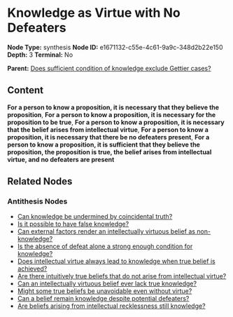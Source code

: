 # Knowledge as Virtue with No Defeaters

**Node Type:** synthesis
**Node ID:** e1671132-c55e-4c61-9a9c-348d2b22e150
**Depth:** 3
**Terminal:** No

**Parent:** [Does sufficient condition of knowledge exclude Gettier cases?](does-sufficient-condition-of-knowledge-exclude-gettier-cases-antithesis-9a36bfaa-4066-479e-9dc5-be0d2803f004.md)

## Content

**For a person to know a proposition, it is necessary that they believe the proposition**, **For a person to know a proposition, it is necessary for the proposition to be true**, **For a person to know a proposition, it is necessary that the belief arises from intellectual virtue**, **For a person to know a proposition, it is necessary that there be no defeaters present**, **For a person to know a proposition, it is sufficient that they believe the proposition, the proposition is true, the belief arises from intellectual virtue, and no defeaters are present**

## Related Nodes

### Antithesis Nodes

- [Can knowledge be undermined by coincidental truth?](can-knowledge-be-undermined-by-coincidental-truth-antithesis-4f74cd5f-5d24-4042-8b95-433c796d5fc7.md)
- [Is it possible to have false knowledge?](is-it-possible-to-have-false-knowledge-antithesis-82911aba-c101-49fd-a5d8-516c263513dc.md)
- [Can external factors render an intellectually virtuous belief as non-knowledge?](can-external-factors-render-an-intellectually-virtuous-belief-as-non-knowledge-antithesis-284bbff1-7613-4682-821b-416831ba5f82.md)
- [Is the absence of defeat alone a strong enough condition for knowledge?](is-the-absence-of-defeat-alone-a-strong-enough-condition-for-knowledge-antithesis-e70339a9-35eb-42ab-b6b1-3cb3c04253ea.md)
- [Does intellectual virtue always lead to knowledge when true belief is achieved?](does-intellectual-virtue-always-lead-to-knowledge-when-true-belief-is-achieved-antithesis-a0dfe500-7c5e-4e1a-add3-7310d8172aa1.md)
- [Are there intuitively true beliefs that do not arise from intellectual virtue?](are-there-intuitively-true-beliefs-that-do-not-arise-from-intellectual-virtue-antithesis-299df525-f6ad-415c-9ecf-189b35c9eaf9.md)
- [Can an intellectually virtuous belief ever lack true knowledge?](can-an-intellectually-virtuous-belief-ever-lack-true-knowledge-antithesis-c37b652f-44c6-430c-bf27-ae602eee705f.md)
- [Might some true beliefs be unavoidable even without virtue?](might-some-true-beliefs-be-unavoidable-even-without-virtue-antithesis-6b5d6ed8-7b81-4dcd-97c4-9eeec0b7dabd.md)
- [Can a belief remain knowledge despite potential defeaters?](can-a-belief-remain-knowledge-despite-potential-defeaters-antithesis-aff09f3c-f6b7-4d8e-b94b-1184231ea452.md)
- [Are beliefs arising from intellectual recklessness still knowledge?](are-beliefs-arising-from-intellectual-recklessness-still-knowledge-antithesis-51fd8f26-572f-4606-8a34-9d8115c5e7fe.md)

